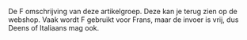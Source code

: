 De F omschrijving van deze artikelgroep. Deze kan je terug zien op de webshop. Vaak wordt F gebruikt voor Frans, maar de invoer is vrij, dus Deens of Italiaans mag ook.
